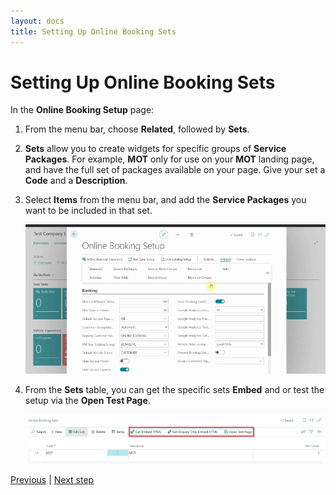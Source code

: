 ```yaml
---
layout: docs
title: Setting Up Online Booking Sets
---
```

# Setting Up Online Booking Sets
In the **Online Booking Setup** page:
1. From the menu bar, choose **Related**, followed by **Sets**.
2. **Sets** allow you to create widgets for specific groups of **Service Packages**. For example, **MOT** only for use on your **MOT** landing page, and have the full set of packages available on your page. Give your set a **Code** and a **Description**.
3. Select **Items** from the menu bar, and add the **Service Packages** you want to be included in that set.

    ![](media/garagehive-onlinebooking-sets1.gif) 

4. From the **Sets** table, you can get the specific sets **Embed** and or test the setup via the **Open Test Page**.

    ![](media/garagehive-onlinebooking-sets2.png)


[Previous](/docs/garagehive-onlinebooking-resource-groups.html) | [Next step](/docs/garagehive-onlinebooking-testing.html)
